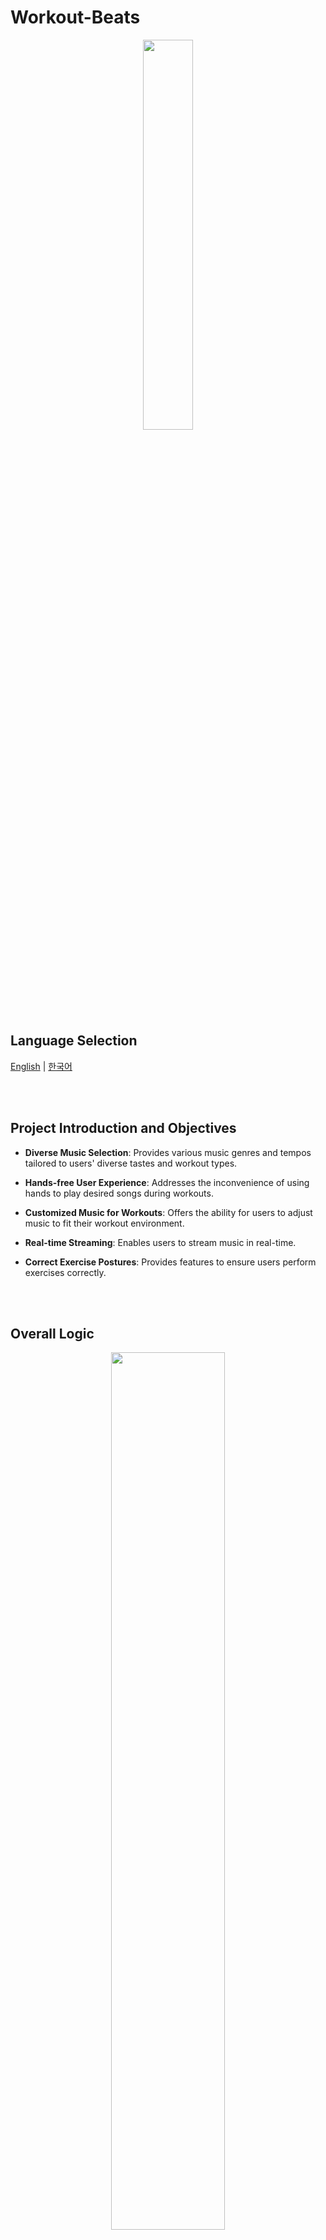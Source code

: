 # Workout-Beats

<div align="center">
  <img style="width:40%; display:block; margin:0 auto;" src="https://github.com/LouiIII3/Workout-Beats-Project/assets/119919129/7f998cac-bc8e-4b8d-ad32-07286d353969"/>
</div>

## Language Selection


[English](README_EN.md) | [한국어](README_KR.md)


<br><br>

## Project Introduction and Objectives

- **Diverse Music Selection**: Provides various music genres and tempos tailored to users' diverse tastes and workout types.
  
- **Hands-free User Experience**: Addresses the inconvenience of using hands to play desired songs during workouts.

- **Customized Music for Workouts**: Offers the ability for users to adjust music to fit their workout environment.

- **Real-time Streaming**: Enables users to stream music in real-time.

- **Correct Exercise Postures**: Provides features to ensure users perform exercises correctly. 


<br><br>

## Overall Logic
<div align="center">
  <img style="width:60%; display:block; margin:0 auto;" src="https://github.com/LouiIII3/Running_Music-Project/assets/119919129/19deb815-01e8-46f6-a7b2-4208948fa046"/>
</div>


<br><br>



## UI Design

| Image | Description |
|---|---|
| <img src="https://github.com/LouiIII3/Social_media_project/assets/119919129/7b419e28-3d95-4497-ab24-b5ffbf898d54" width="1400px" height="200px"> | Developed the website using Bootstrap. The navigation bar includes Main, Create Account, Login, and Music sections. |
| <img src="https://github.com/LouiIII3/Social_media_project/assets/119919129/7f635c2f-b551-49ff-b368-519ea24577eb" width="1400px" height="200px"> | The sign-up form includes fields for ID, email verification and dispatch, authentication code verification, password, and nickname. |
| <img src="https://github.com/LouiIII3/Social_media_project/assets/119919129/4c7b1b12-176a-432e-b73f-0101e8a16f5d" width="400px" height="200px"> | The login page includes fields for ID and password, as well as options for password reset and account registration. (Facebook login option is not yet implemented.) |
| <img src="https://github.com/LouiIII3/Social_media_project/assets/119919129/0315797a-0a04-438d-83bc-2e409a0a5f57" width="400px" height="200px"> | Provides a window for listening to music (accessible only to administrators). <br>Provides detailed information about the selected song and artist. Users can easily listen to songs, navigate using next and previous buttons, and click the respective button to listen to desired songs. Users can log out securely and manually input heart rates for transmission. |
| <img src="https://github.com/LouiIII3/Running_Music-Project/assets/119919129/e3dde5f8-669d-4d6b-a130-4790e025a7c1" width="400px" height="200px"> | Displays exercise data while watching exercise videos. Includes a section for generating QR codes at the bottom of the page. |



<br><br>

## Usage

- Integrating Vue in Spring Boot:

    To neatly organize the Vue project, create a `vue` folder inside your Spring Boot project as follows:

    ```sh
    mkdir vue
    ```

    Running this command will create the `vue` folder. Now navigate to the created folder to configure the Vue project:

    ```sh
    cd vue
    ```

    To create the Vue project, run the following command:

    ```sh
    vue init webpack vue-front
    ```

    This will create the Vue project.

<br>

- Installing the Tensorflow module:

  To install the Tensorflow module, use the following command:

  ```sh
  pip install tensorflow

<br><br>

## Additional Features

#### 1. Token Implementation

- Token-based registration enhances authentication and security, facilitates stateless architecture, separates infrastructure components, improves user experience, and enables consistent authentication across applications.

#### 2. Direct Login and Registration Feature Implementation in V1 Version

- Decided to implement login and registration features directly without relying on frameworks like Spring Security. This decision was made to deepen understanding of basic concepts and operational principles.
- By directly exploring various security and authentication technologies, we aim to broaden understanding of different technologies and advance our technology stack.

#### 3. Email Verification Feature Added (2024-04-16)

- Added functionality to verify user email addresses to enhance security. Email verification helps verify user identities and protect access to accounts.

#### 4. Exercise Data Storage Feature Added (2024-05-02)

- Added functionality to store user exercise data, allowing users to record and track their workouts.

#### 5. Exercise Data Collection Feature Added Using Tensorflow (2024-05-10)

- Added functionality to collect and analyze user exercise data using Tensorflow. This feature will help learn and improve user exercise patterns.

#### 6. Exercise Data Transfer Feature Added Using QR Codes (2024-05-13)

- Added functionality to easily transfer exercise data between users using QR codes. This allows users to easily share and compare workout results.


<br><br>

## Issues Encountered During Development

- Failed to directly retrieve data from the database.
- Database modification.
- App beta (iOS) connection on April 2, 2024.
- April 3-5, 2024: <br>
  Identified malware attacks on the Spring Boot files and contacted AWS for assistance.
- April 10, 2024: <br>
  Decision to use Spring Security in the Spring Boot project.
- May 15, 2024: <br>
  Issue arose with Tensorflow module not functioning correctly after deployment on the server.

